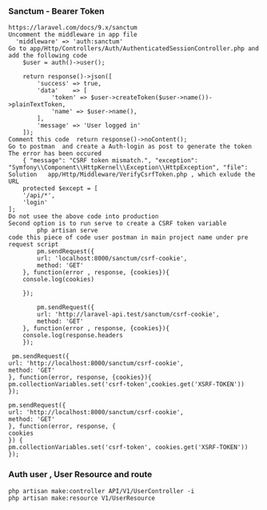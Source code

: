 ### Sanctum - Bearer Token 
    https://laravel.com/docs/9.x/sanctum
    Uncomment the middleware in app file
      'middleware' => 'auth:sanctum'
    Go to app/Http/Controllers/Auth/AuthenticatedSessionController.php and add the following code
        $user = auth()->user();
        
        return response()->json([
            'success' => true,
            'data'    => [
                'token' => $user->createToken($user->name())->plainTextToken,
                'name' => $user->name(),
            ],
            'message' => 'User logged in'
        ]);
    Comment this code  return response()->noContent();
    Go to postman  and create a Auth-login as post to generate the token 
    The error has been occured 
        { "message": "CSRF token mismatch.", "exception": "Symfony\\Component\\HttpKernel\\Exception\\HttpException", "file":
    Solution   app/Http/Middleware/VerifyCsrfToken.php , which exlude the URL
        protected $except = [
        '/api/*',
        'login'
    ];
    Do not usee the above code into production
    Second option is to run serve to create a CSRF token variable
            php artisan serve
    code this piece of code user postman in main project name under pre request script
            pm.sendRequest({
            url: 'localhost:8000/sanctum/csrf-cookie',
            method: 'GET'
        }, function(error , response, {cookies}){
        console.log(cookies)
        
        });

            pm.sendRequest({
            url: 'http://laravel-api.test/sanctum/csrf-cookie',
            method: 'GET'
        }, function(error , response, {cookies}){
        console.log(response.headers
        });

     pm.sendRequest({
    url: 'http://localhost:8000/sanctum/csrf-cookie',
    method: 'GET'
    }, function(error, response, {cookies}){
    pm.collectionVariables.set('csrf-token',cookies.get('XSRF-TOKEN'))
    });

    pm.sendRequest({
    url: 'http://localhost:8000/sanctum/csrf-cookie',
    method: 'GET'
    }, function(error, response, {
    cookies
    }) {
    pm.collectionVariables.set('csrf-token', cookies.get('XSRF-TOKEN'))
    });


### Auth user , User Resource and route 
    php artisan make:controller API/V1/UserController -i
    php artisan make:resource V1/UserResource
